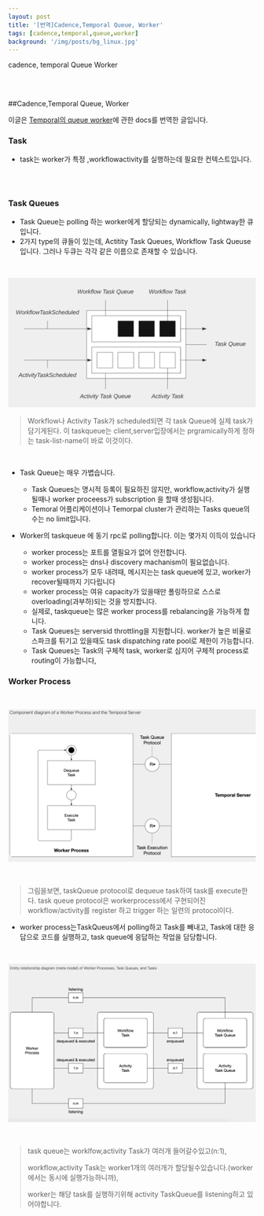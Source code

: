 ```yaml
---
layout: post
title: '[번역]Cadence,Temporal Queue, Worker'
tags: [cadence,temporal,queue,worker]
background: '/img/posts/bg_linux.jpg'
---
```

cadence, temporal Queue Worker

<br><br>

##Cadence,Temporal Queue, Worker

이글은 [Temporal의 queue worker](https://docs.temporal.io/docs/temporal-explained/task-queues-and-workers/)에 관한 docs를 번역한 글입니다.

### Task

* task는  worker가 특정 ,workflowactivity를 실행하는데 필요한 컨텍스트입니다.

<br><br>

### Task Queues

- Task Queue는 polling 하는 worker에게 할당되는 dynamically, lightway한 큐입니다.
- 2가지 type의 큐들이 있는데, Actitity Task Queues, Workflow Task Queuse 입니다. 그러나 두큐는 각각 같은 이름으로 존재할 수 있습니다.



<br>

![](/img/temporal-taskqueue01.png)

> Workflow나 Activity Task가  scheduled되면  각 task Queue에 실제  task가 담기게된다. 이 taskqueue는 client,server입장에서는 prgramically하게 정하는 task-list-name이 바로 이것이다.

<br>

- Task Queue는 매우 가볍습니다.

  - Task Queues는 명시적 등록이 필요하진 않지만, workflow,activity가 실행될때나 worker proceess가 subscription 을 할때 생성됩니다.
  - Temoral 어플리케이션이나 Temorpal cluster가 관리하는 Tasks queue의 수는  no limit입니다.

- Worker의 taskqueue 에 동기 rpc로 polling합니다. 이는 몇가지 이득이 있습니다

  - worker process는 포트를 열필요가 없어 안전합니다.
  - worker process는 dns나 discovery machanism이 필요없습니다.
  - worker process가 모두 내려때, 메시지는는 task queue에 있고, worker가  recover될때까지 기다립니다
  - worker process는 여유 capacity가 있을때만 폴링하므로 스스로 overloading(과부하)되는 것을 방지합니다.
  - 실제로, taskqueue는 많은 worker process를 rebalancing을 가능하게 합니다.
  - Task Queues는 serversid throttling을 지원합니다. worker가 높은 비율로 스파크를 튀기고 있을때도 task dispatching rate pool로 제한이 가능합니다.
  - Task Queues는 Task의 구체적 task, worker로 심지어 구체적 process로 routing이 가능합니다,

### Worker Process



<br>

![](/img/temporal-taskqueue02.png)

<br>

> 그림을보면, taskQueue protocol로 dequeue task하여  task를 execute한다. task queue protocol은 workerprocess에서 구현되어진 workflow/activity를 register 하고  trigger 하는 일련의 protocol이다.



- worker process는TaskQueus에서 polling하고 Task를 빼내고, Task에 대한 응답으로 코드를 실행하고, task queue에 응답하는 작업을 담당합니다.




<br>

![](/img/temporal-taskqueue03.png)

<br>

> task queue는 worklfow,activity Task가 여러개 들어갈수있고(n:1),
>
>  workflow,activity Task는 worker1개의 여러개가 할당될수있습니다.(worker에서는 동시에 실행가능하니까),
>
>  worker는 해당  task를 실행하기위해 activity TaskQueue를 listening하고 있어야합니다.



